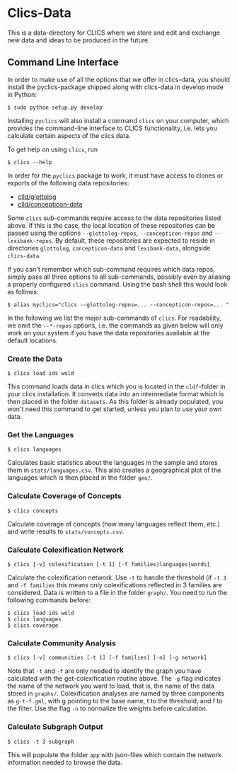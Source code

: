 # Clics-Data
This is a data-directory for CLICS where we store and edit and exchange new data and ideas to be produced in the future.

## Command Line Interface

In order to make use of all the options that we offer in clics-data, you should install the pyclics-package shipped along with clics-data in develop mode in Python:

```shell
$ sudo python setup.py develop
```

Installing `pyclics` will also install a command `clics` on your computer, which provides the command-line interface to CLICS functionality, i.e. lets you calculate certain aspects of the clics data.

To get help on using `clics`, run
```shell
$ clics --help
```

In order for the `pyclics` package to work, it must have access to clones or exports of the following data repositories:
- [clld/glottolog](https://github.com/clld/glottolog)
- [clld/concepticon-data](https://github.com/clld/concepticon-data)

Some `clics` sub-commands require access to the data repositories listed above.
If this is the case, the local location of these repositories can be passed
using the options `--glottolog-repos`, `--concepticon-repos` and `--lexibank-repos`.
By default, these repositories are expected to reside in directories
`glottolog`, `concepticon-data` and `lexibank-data`, alongside `clics-data`.

If you can't remember which sub-command requires
which data repos, simply pass all three options to all sub-commands,
possibly even by aliasing a properly configured `clics` command. Using
the bash shell this would look as follows:
```shell
$ alias myclics="clics --glottolog-repos=... --concepticon-repos=... "
```

In the following we list the major sub-commands of `clics`. For readability, we omit the `--*-repos` options, i.e. the commands as
given below will only work on your system if you have the data repositories available at the default locations.


### Create the Data

```shell
$ clics load ids wold
```

This command loads data in clics which you is located in the `cldf`-folder in your clics installation. It converts data into an intermediate format which is then placed in the folder `datasets`. As this folder is already populated, you won't need this command to get started, unless you plan to use your own data.

### Get the Languages

```shell
$ clics languages
```

Calculates basic statistics about the languages in the sample and stores them in `stats/languages.csv`. This also creates a geographical plot of the languages which is then placed in the folder `geo/`. 

### Calculate Coverage of Concepts

```shell
$ clics concepts
```

Calculate coverage of concepts (how many languages reflect them, etc.) and write results to `stats/concepts.csv`.

### Calculate Colexification Network

```shell
$ clics [-v] colexification [-t 1] [-f families|languages|words]
```

Calculate the colexification network. Use `-t` to handle the threshold (if `-t 3` and `-f families` this means only colexifications reflected in 3 families are considered. Data is written to a file in the folder `graph/`. You need to run the following commands before:

```shell
$ clics load ids wold
$ clics languages
$ clics coverage
```

### Calculate Community Analysis

```shell
$ clics [-v] communities [-t 1] [-f families] [-n] [-g network]
```

Note that `-t` and `-f` are only needed to identify the graph you have calculated with the get-colexification routine above. The `-g` flag indicates the name of the network you want to load, that is, the name of the data stored in `graphs/`. Colexification analyses are named by three components as `g-t-f.gml`, with g pointing to the base name, t to the threshold, and f to the filter. Use the flag `-n` to normalize the weights before calculation.


### Calculate Subgraph Output

```shell
$ clics -t 3 subgraph
```

This will populate the folder `app` with json-files which contain the network information needed to browse the data. 




